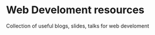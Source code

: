 Web Develoment resources
===================

Collection of useful blogs, slides, talks for web develoment
